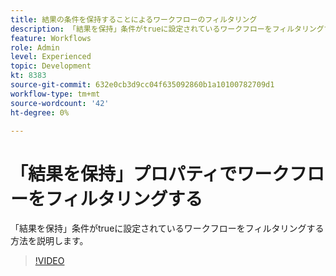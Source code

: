 ```yaml
---
title: 結果の条件を保持することによるワークフローのフィルタリング
description: 「結果を保持」条件がtrueに設定されているワークフローをフィルタリングする方法を説明します。
feature: Workflows
role: Admin
level: Experienced
topic: Development
kt: 8383
source-git-commit: 632e0cb3d9cc04f635092860b1a10100782709d1
workflow-type: tm+mt
source-wordcount: '42'
ht-degree: 0%

---
```



# 「結果を保持」プロパティでワークフローをフィルタリングする

「結果を保持」条件がtrueに設定されているワークフローをフィルタリングする方法を説明します。

>[!VIDEO](https://video.tv.adobe.com/v/335888?quality=12)
